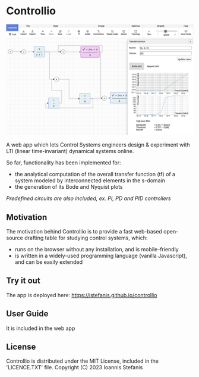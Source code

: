# Controllio

![app](https://github.com/istefanis/controllio/blob/main/assets/app.png)

A web app which lets Control Systems engineers design & experiment with LTI (linear time-invariant) dynamical systems online.

So far, functionality has been implemented for:

- the analytical computation of the overall transfer function (tf) of a system modeled by interconnected elements in the s-domain
- the generation of its Bode and Nyquist plots

_Predefined circuits are also included, ex. PI, PD and PID controllers_

## Motivation

The motivation behind Controllio is to provide a fast web-based open-source drafting table for studying control systems, which:

- runs on the browser without any installation, and is mobile-friendly
- is written in a widely-used programming language (vanilla Javascript), and can be easily extended

## Try it out

The app is deployed here: https://istefanis.github.io/controllio

## User Guide

It is included in the web app

## License

Controllio is distributed under the MIT License, included in the 'LICENCE.TXT' file.
Copyright (C) 2023 Ioannis Stefanis
